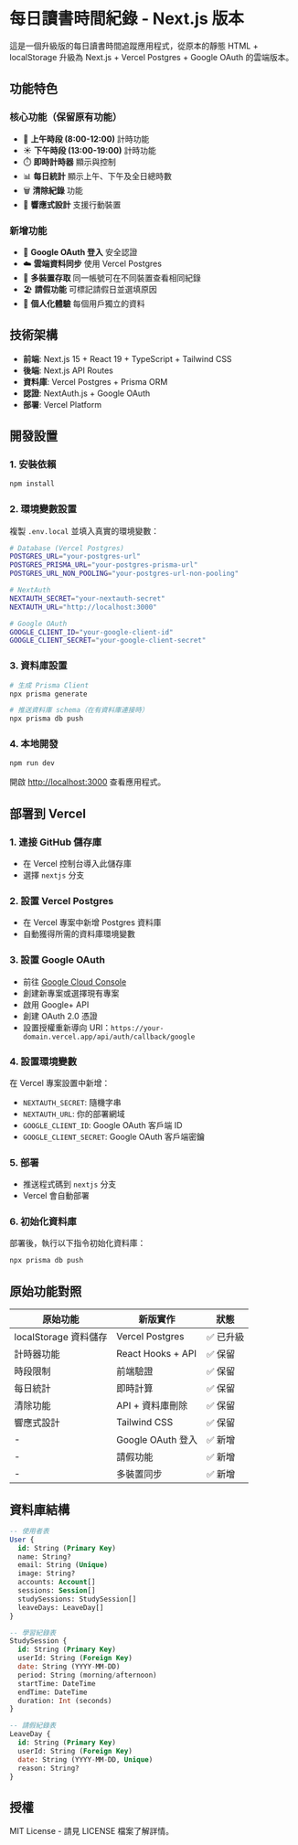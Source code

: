 # 每日讀書時間紀錄 - Next.js 版本

這是一個升級版的每日讀書時間追蹤應用程式，從原本的靜態 HTML + localStorage 升級為 Next.js + Vercel Postgres + Google OAuth 的雲端版本。

## 功能特色

### 核心功能（保留原有功能）
- 🌅 **上午時段 (8:00-12:00)** 計時功能
- ☀️ **下午時段 (13:00-19:00)** 計時功能  
- ⏱️ **即時計時器** 顯示與控制
- 📊 **每日統計** 顯示上午、下午及全日總時數
- 🗑️ **清除紀錄** 功能
- 📱 **響應式設計** 支援行動裝置

### 新增功能
- 🔐 **Google OAuth 登入** 安全認證
- ☁️ **雲端資料同步** 使用 Vercel Postgres
- 📱 **多裝置存取** 同一帳號可在不同裝置查看相同紀錄
- 🏖️ **請假功能** 可標記請假日並選填原因
- 👤 **個人化體驗** 每個用戶獨立的資料

## 技術架構

- **前端**: Next.js 15 + React 19 + TypeScript + Tailwind CSS
- **後端**: Next.js API Routes
- **資料庫**: Vercel Postgres + Prisma ORM
- **認證**: NextAuth.js + Google OAuth
- **部署**: Vercel Platform

## 開發設置

### 1. 安裝依賴
```bash
npm install
```

### 2. 環境變數設置
複製 `.env.local` 並填入真實的環境變數：

```bash
# Database (Vercel Postgres)
POSTGRES_URL="your-postgres-url"
POSTGRES_PRISMA_URL="your-postgres-prisma-url"
POSTGRES_URL_NON_POOLING="your-postgres-url-non-pooling"

# NextAuth
NEXTAUTH_SECRET="your-nextauth-secret"
NEXTAUTH_URL="http://localhost:3000"

# Google OAuth
GOOGLE_CLIENT_ID="your-google-client-id"
GOOGLE_CLIENT_SECRET="your-google-client-secret"
```

### 3. 資料庫設置
```bash
# 生成 Prisma Client
npx prisma generate

# 推送資料庫 schema（在有資料庫連接時）
npx prisma db push
```

### 4. 本地開發
```bash
npm run dev
```

開啟 [http://localhost:3000](http://localhost:3000) 查看應用程式。

## 部署到 Vercel

### 1. 連接 GitHub 儲存庫
- 在 Vercel 控制台導入此儲存庫
- 選擇 `nextjs` 分支

### 2. 設置 Vercel Postgres
- 在 Vercel 專案中新增 Postgres 資料庫
- 自動獲得所需的資料庫環境變數

### 3. 設置 Google OAuth
- 前往 [Google Cloud Console](https://console.cloud.google.com/)
- 創建新專案或選擇現有專案
- 啟用 Google+ API
- 創建 OAuth 2.0 憑證
- 設置授權重新導向 URI：`https://your-domain.vercel.app/api/auth/callback/google`

### 4. 設置環境變數
在 Vercel 專案設置中新增：
- `NEXTAUTH_SECRET`: 隨機字串
- `NEXTAUTH_URL`: 你的部署網域
- `GOOGLE_CLIENT_ID`: Google OAuth 客戶端 ID  
- `GOOGLE_CLIENT_SECRET`: Google OAuth 客戶端密鑰

### 5. 部署
- 推送程式碼到 `nextjs` 分支
- Vercel 會自動部署

### 6. 初始化資料庫
部署後，執行以下指令初始化資料庫：
```bash
npx prisma db push
```

## 原始功能對照

| 原始功能 | 新版實作 | 狀態 |
|---------|---------|------|
| localStorage 資料儲存 | Vercel Postgres | ✅ 已升級 |
| 計時器功能 | React Hooks + API | ✅ 保留 |
| 時段限制 | 前端驗證 | ✅ 保留 |
| 每日統計 | 即時計算 | ✅ 保留 |
| 清除功能 | API + 資料庫刪除 | ✅ 保留 |
| 響應式設計 | Tailwind CSS | ✅ 保留 |
| - | Google OAuth 登入 | ✅ 新增 |
| - | 請假功能 | ✅ 新增 |
| - | 多裝置同步 | ✅ 新增 |

## 資料庫結構

```sql
-- 使用者表
User {
  id: String (Primary Key)
  name: String?
  email: String (Unique)
  image: String?
  accounts: Account[]
  sessions: Session[]
  studySessions: StudySession[]
  leaveDays: LeaveDay[]
}

-- 學習紀錄表
StudySession {
  id: String (Primary Key)
  userId: String (Foreign Key)
  date: String (YYYY-MM-DD)
  period: String (morning/afternoon)
  startTime: DateTime
  endTime: DateTime  
  duration: Int (seconds)
}

-- 請假紀錄表
LeaveDay {
  id: String (Primary Key)
  userId: String (Foreign Key)
  date: String (YYYY-MM-DD, Unique)
  reason: String?
}
```

## 授權

MIT License - 請見 LICENSE 檔案了解詳情。
